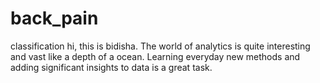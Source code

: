 # back_pain
classification 
hi, this is bidisha.
The world of analytics is quite interesting and vast like a depth of a ocean.
Learning everyday new methods and adding significant insights to data is a great task.

